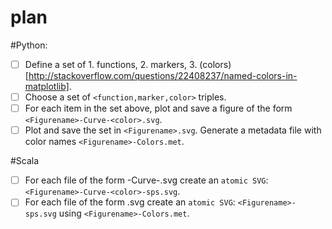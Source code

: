 # plan

#Python: 
* [ ] Define a set of 1. functions, 2. markers, 3. (colors)[http://stackoverflow.com/questions/22408237/named-colors-in-matplotlib].
* [ ] Choose a set of `<function,marker,color>` triples.
* [ ] For each item in the set above, plot and save a figure of the form `<Figurename>-Curve-<color>.svg`.
* [ ] Plot and save the set in `<Figurename>.svg`. Generate a metadata file with color names `<Figurename>-Colors.met`.

#Scala
* [ ] For each file of the form <Figurename>-Curve-<color>.svg create an `atomic SVG`: `<Figurename>-Curve-<color>-sps.svg`.
* [ ] For each file of the form <Figurename>.svg create an `atomic SVG`: `<Figurename>-sps.svg` using `<Figurename>-Colors.met`.   
